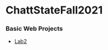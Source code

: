 # ChattStateFall2021

<h3>Basic Web Projects</h3>

<ul>
    <li><a href="Lab 2/index.html" target="_blank">Lab2</a></li>
</ul>

